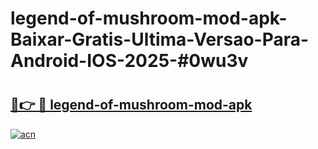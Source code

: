 # legend-of-mushroom-mod-apk-Baixar-Gratis-Ultima-Versao-Para-Android-IOS-2025-#0wu3v

# <h2><a href="https://ainizakaria.my?title=legend-of-mushroom-mod-apk&ref=24M">🔗👉 🔴 legend-of-mushroom-mod-apk</a></h2>

[![acn](https://github.com/user-attachments/assets/0f9c940e-d8b0-45ae-aac7-cd30a18b3e1c)](https://ainizakaria.my?title=legend-of-mushroom-mod-apk&ref=24M)

